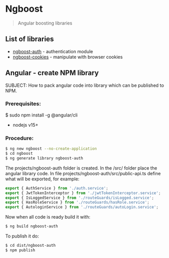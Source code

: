 # Ngboost
> Angular boosting libraries

## List of libraries
- [ngboost-auth](https://www.npmjs.com/package/ngboost-auth) - authentication module
- [ngboost-cookies](https://www.npmjs.com/package/ngboost-cookies) - manipulate with browser cookies


## Angular - create NPM library
SUBJECT: How to pack angular code into library which can be published to NPM.

### Prerequisites:
$ sudo npm install -g @angular/cli
- nodejs v15+


### Procedure:
```bash
$ ng new ngboost --no-create-application
$ cd ngboost
$ ng generate library ngboost-auth
```

The projects/ngboost-auth  folder is created. 
In the /src/ folder place the angular library code.
In file projects/ngboost-auth/src/public-api.ts define what will be exported, for example:
```javascript
export { AuthService } from './auth.service';
export { JwtTokenInterceptor } from './jwtTokenInterceptor.service';
export { IsLoggedService } from './routeGuards/isLogged.service';
export { HasRoleService } from './routeGuards/hasRole.service';
export { AutologinService } from './routeGuards/autoLogin.service';
```

Now when all code is ready build it with:
```bash
$ ng build ngboost-auth
```

To publish it do:
```bash
$ cd dist/ngboost-auth
$ npm publish
```
